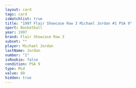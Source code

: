 ```yaml
---
layout: card
tags: card
isWatchlist: true
title: "1997 Flair Showcase Row 3 Michael Jordan #1 PSA 9"
sport: Basketball
year: 1997
brand: Flair Showcase Row 3
subset: ""
player: Michael Jordan
lastName: Jordan
number: "1"
isRookie: false
condition: PSA 9
type: Mid
value: 60
hidden: true
---
```

